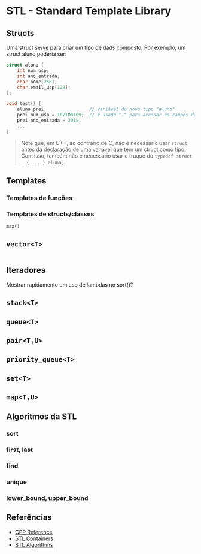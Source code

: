 # STL - Standard Template Library

## Structs

Uma struct serve para criar um tipo de dads composto. Por exemplo, um struct aluno poderia ser:

```c++
struct aluno {
    int num_usp;
    int ano_entrada;
    char nome[256];
    char email_usp[128];
};

void test() {
    aluno prei;                // variável do novo tipo "aluno"
    prei.num_usp = 107108109;  // é usado "." para acessar os campos do struct
    prei.ano_entrada = 2018;
    ...
}
```

> Note que, em C++, ao contrário de C, não é necessário usar `struct` antes da declaração de
> uma variável que tem um struct como tipo. Com isso, também não é necessário usar o
> truque do `typedef struct _ { ... } aluno;`.

## Templates

### Templates de funções



### Templates de structs/classes

`max()`

## `vector<T>`

```c++
```

## Iteradores

Mostrar rapidamente um uso de lambdas no sort()?

## `stack<T>`

## `queue<T>`

## `pair<T,U>`

## `priority_queue<T>`

## `set<T>`

## `map<T,U>`

## Algoritmos da STL

### sort
### first, last
### find
### unique
### lower_bound, upper_bound

## Referências

* [CPP Reference](https://cppreference.com/)
* [STL Containers](https://en.cppreference.com/w/cpp/container)
* [STL Algorithms](https://en.cppreference.com/w/cpp/algorithm)

